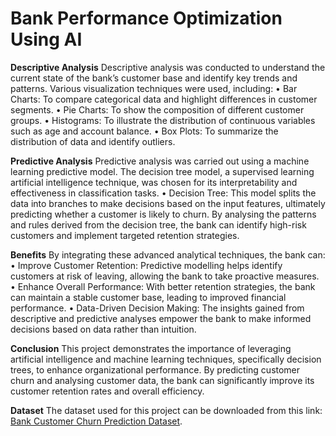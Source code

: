 # Bank Performance Optimization Using AI

**Descriptive Analysis**
Descriptive analysis was conducted to understand the current state of the bank’s customer base and identify key trends and patterns. Various visualization techniques were used, including:
•	Bar Charts: To compare categorical data and highlight differences in customer segments.
•	Pie Charts: To show the composition of different customer groups.
•	Histograms: To illustrate the distribution of continuous variables such as age and account balance.
•	Box Plots: To summarize the distribution of data and identify outliers.

**Predictive Analysis**
Predictive analysis was carried out using a machine learning predictive model. The decision tree model, a supervised learning artificial intelligence technique, was chosen for its interpretability and effectiveness in classification tasks.
•	Decision Tree: This model splits the data into branches to make decisions based on the input features, ultimately predicting whether a customer is likely to churn. By analysing the patterns and rules derived from the decision tree, the bank can identify high-risk customers and implement targeted retention strategies.

**Benefits**
By integrating these advanced analytical techniques, the bank can:
•	Improve Customer Retention: Predictive modelling helps identify customers at risk of leaving, allowing the bank to take proactive measures.
•	Enhance Overall Performance: With better retention strategies, the bank can maintain a stable customer base, leading to improved financial performance.
•	Data-Driven Decision Making: The insights gained from descriptive and predictive analyses empower the bank to make informed decisions based on data rather than intuition.

**Conclusion**
This project demonstrates the importance of leveraging artificial intelligence and machine learning techniques, specifically decision trees, to enhance organizational performance. By predicting customer churn and analysing customer data, the bank can significantly improve its customer retention rates and overall efficiency.

**Dataset**
The dataset used for this project can be downloaded from this link: [Bank Customer Churn Prediction Dataset](https://www.kaggle.com/datasets/shantanudhakadd/bank-customer-churn-prediction).
